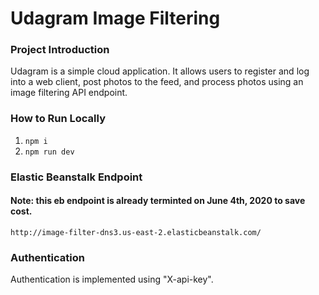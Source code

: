 # Udagram Image Filtering

### Project Introduction 
Udagram is a simple cloud application. It allows users to register and log into a web client, post photos to the feed, and process photos using an image filtering API endpoint. 

### How to Run Locally
1. `npm i`
2. `npm run dev`

### Elastic Beanstalk Endpoint
#### Note: this eb endpoint is already terminted on June 4th, 2020 to save cost. 
`http://image-filter-dns3.us-east-2.elasticbeanstalk.com/`

### Authentication
Authentication is implemented using "X-api-key".
